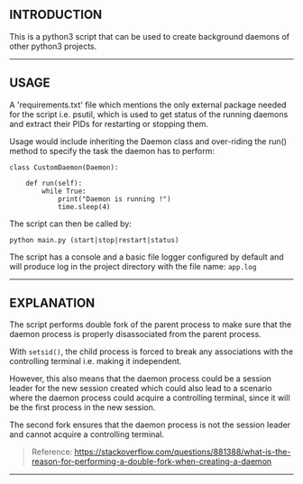 ## INTRODUCTION

This is a python3 script that can be used to create background daemons of other python3 projects.

---

## USAGE

A 'requirements.txt' file which mentions the only external package needed for the script i.e. psutil, which is used to get status of the running daemons and extract their PIDs for restarting or stopping them.

Usage would include inheriting the Daemon class and over-riding the run() method to specify the task the daemon has to perform:

```
class CustomDaemon(Daemon):

    def run(self):
        while True:
            print("Daemon is running !")
            time.sleep(4)
```

The script can then be called by:

```python main.py (start|stop|restart|status)```

The script has a console and a basic file logger configured by default and will produce log in the project directory with the file name: ```app.log```

---

## EXPLANATION

The script performs double fork of the parent process to make sure that the daemon process is properly disassociated from the parent process.

With ```setsid()```, the child process is forced to break any associations with the controlling terminal i.e. making it independent. 

However, this also means that the daemon process could be a session leader for the new session created which could also lead to a scenario where the daemon process could acquire a controlling terminal, since it will be the first process in the new session.

The second fork ensures that the daemon process is not the session leader and cannot acquire a controlling terminal.

> Reference: https://stackoverflow.com/questions/881388/what-is-the-reason-for-performing-a-double-fork-when-creating-a-daemon

---
